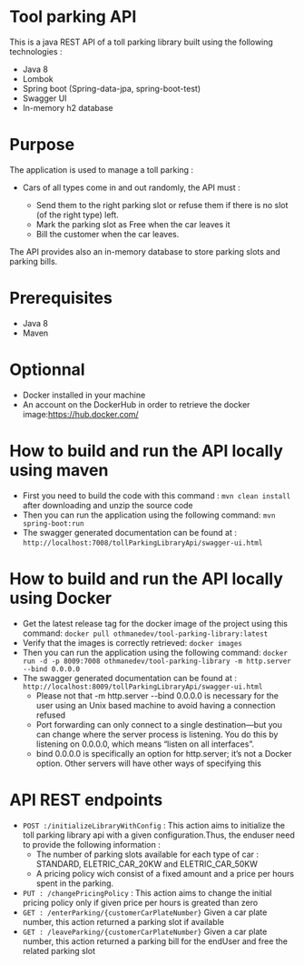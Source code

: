 # Tool parking API

This is a java REST API of a toll parking library built using the following technologies :

  - Java 8
  - Lombok
  - Spring boot (Spring-data-jpa, spring-boot-test)
  - Swagger UI
  - In-memory h2 database

# Purpose
  The application is used to manage a toll parking : 
  
   - Cars of all types come in and out randomly, the API must :
   
        - Send them to the right parking slot or refuse them if there is no slot (of the right type) left.
        - Mark the parking slot as Free when the car leaves it
        - Bill the customer when the car leaves.
		
 The API provides also an in-memory database to store parking slots and parking bills.
 # Prerequisites
   - Java 8 
   - Maven

 # Optionnal
  - Docker installed in your machine
  - An account on the DockerHub in order to retrieve the docker image:https://hub.docker.com/
   
# How to build and run the API locally using maven
- First you need to build the code with this command : `mvn clean install` after downloading and unzip the source code
- Then you can run the application using the following command: `mvn spring-boot:run`
- The swagger generated documentation can be found at : `http://localhost:7008/tollParkingLibraryApi/swagger-ui.html`

# How to build and run the API locally using Docker
- Get the latest release tag for the docker image of the project using this command: `docker pull othmanedev/tool-parking-library:latest`
- Verify that the images is correctly retrieved: `docker images`
- Then you can run the application using the following command: `docker run -d -p 8009:7008 othmanedev/tool-parking-library -m http.server --bind 0.0.0.0`
- The swagger generated documentation can be found at : `http://localhost:8009/tollParkingLibraryApi/swagger-ui.html`
	- Please not that -m http.server --bind 0.0.0.0 is necessary for the user using an Unix based machine to avoid having a connection refused
	- Port forwarding can only connect to a single destination—but you can change where the server process is listening. You do this by listening on 0.0.0.0,           which means “listen on all interfaces”.
	- bind 0.0.0.0 is specifically an option for http.server; it’s not a Docker option. Other servers will have other ways of specifying this

# API REST endpoints
- `POST :/initializeLibraryWithConfig` : This action aims to initialize the toll parking library api with a given configuration.Thus, the enduser need to provide the following information :
  - The number of parking slots available for each type of car : STANDARD, ELETRIC_CAR_20KW and ELETRIC_CAR_50KW
  - A pricing policy wich consist of a fixed amount and a price per hours spent in the parking.
- `PUT : /changePricingPolicy` : This action aims to change the initial pricing policy only if given price per hours is greated than zero
- `GET : /enterParking/{customerCarPlateNumber}` Given a car plate number, this action returned a parking slot if available
- `GET : /leaveParking/{customerCarPlateNumber}` Given a car plate number, this action returned a parking bill for the endUser and free the related parking slot
